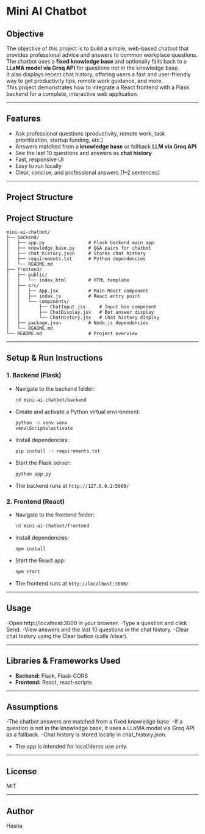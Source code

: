 # Mini AI Chatbot

## Objective

The objective of this project is to build a simple, web-based chatbot that provides professional advice and answers to common workplace questions.  
The chatbot uses a **fixed knowledge base** and optionally falls back to a **LLaMA model via Groq API** for questions not in the knowledge base.  
It also displays recent chat history, offering users a fast and user-friendly way to get productivity tips, remote work guidance, and more.  
This project demonstrates how to integrate a React frontend with a Flask backend for a complete, interactive web application.

---

## Features

- Ask professional questions (productivity, remote work, task prioritization, startup funding, etc.)
- Answers matched from a **knowledge base** or fallback **LLM via Groq API**
- See the last 10 questions and answers as **chat history**
- Fast, responsive UI
- Easy to run locally
- Clear, concise, and professional answers (1–2 sentences)

---

## Project Structure



## Project Structure

```
mini-ai-chatbot/
├── backend/
│   ├── app.py                # Flask backend main app
│   ├── knowledge_base.py     # Q&A pairs for chatbot
│   ├── chat_history.json     # Stores chat history
│   ├── requirements.txt      # Python dependencies
│   └── README.md
├── frontend/
│   ├── public/
│   │   └── index.html        # HTML template
│   ├── src/
│   │   ├── App.jsx           # Main React component
│   │   ├── index.js          # React entry point
│   │   └── components/
│   │       ├── ChatInput.jsx     # Input box component
│   │       ├── ChatDisplay.jsx   # Bot answer display
│   │       └── ChatHistory.jsx   # Chat history display
│   ├── package.json          # Node.js dependencies
│   └── README.md
└── README.md                 # Project overview
```

---

## Setup & Run Instructions

### 1. Backend (Flask)

- Navigate to the backend folder:
  ```bash
  cd mini-ai-chatbot/backend
  ```
- Create and activate a Python virtual environment:
  ```bash
  python -m venv venv
  venv\Scripts\activate
  ```
- Install dependencies:
  ```bash
  pip install -r requirements.txt
  ```
- Start the Flask server:
  ```bash
  python app.py
  ```
- The backend runs at `http://127.0.0.1:5000/`

### 2. Frontend (React)

- Navigate to the frontend folder:
  ```bash
  cd mini-ai-chatbot/frontend
  ```
- Install dependencies:
  ```bash
  npm install
  ```
- Start the React app:
  ```bash
  npm start
  ```
- The frontend runs at `http://localhost:3000/`

---

## Usage

-Open http://localhost:3000 in your browser.
-Type a question and click Send.
-View answers and the last 10 questions in the chat history.
-Clear chat history using the Clear button (calls /clear).

---

## Libraries & Frameworks Used

- **Backend:** Flask, Flask-CORS
- **Frontend:** React, react-scripts

---

## Assumptions

-The chatbot answers are matched from a fixed knowledge base.
-If a question is not in the knowledge base, it uses a LLaMA model via Groq API as a fallback.
-Chat history is stored locally in chat_history.json.
- The app is intended for local/demo use only.

---

## License

MIT

---

## Author

Hasna
